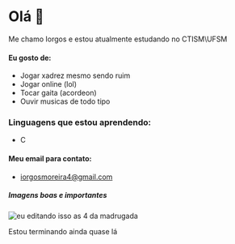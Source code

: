 # Olá 👋
Me chamo Iorgos e estou atualmente estudando no CTISM\UFSM

#### Eu gosto de:
- Jogar xadrez mesmo sendo ruim
- Jogar online (lol)
- Tocar gaita (acordeon)
- Ouvir musicas de todo tipo 

### Linguagens que estou aprendendo:
- C

#### Meu email para contato:
- iorgosmoreira4@gmail.com

##### Imagens boas e importantes

![eu editando isso as 4 da madrugada](https://www.google.com/url?sa=i&url=https%3A%2F%2Fknowyourmeme.com%2Fmemes%2Fobamium&psig=AOvVaw05g41A1lYVF2S7-YQsDNN3&ust=1652444907737000&source=images&cd=vfe&ved=0CAkQjRxqFwoTCNiAxpX72fcCFQAAAAAdAAAAABAJ)

Estou terminando ainda quase lá